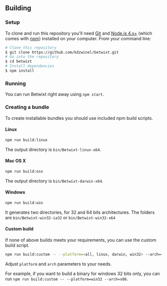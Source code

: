 ## Building

### Setup

To clone and run this repository you'll need [Git](https://git-scm.com) and [Node.js 4.x+](https://nodejs.org/en/download/) (which comes with [npm](http://npmjs.com)) installed on your computer. From your command line:

```bash
# Clone this repository
$ git clone https://github.com/kdzwinel/betwixt.git
# Go into the repository
$ cd betwixt
# Install dependencies
$ npm install
```

### Running

You can run Betwixt right away using `npm start`.

### Creating a bundle

To create installable bundles you should use included npm build scripts.

#### Linux

```bash
npm run build:linux
```

The output directory is `bin/Betwixt-linux-x64`.

#### Mac OS X

```bash
npm run build:osx
```

The output directory is `bin/Betwixt-darwin-x64`.

#### Windows

```bash
npm run build:win
```

It generates two directories, for 32 and 64 bits architectures. The folders are `bin/Betwixt-win32-ia32` or `bin/Betwixt-win32-x64`

#### Custom build

If none of above builds meets your requirements, you can use the custom build script.


```bash
npm run build:custom -- --platform=<all, linux, darwin, win32> --arch=<all, x86, x64>
```

Adjust `platform` and `arch` parameters to your needs.

For example, if you want to build a binary for windows 32 bits only, you can run `npm run build:custom -- --platform=win32 --arch=x86`.
